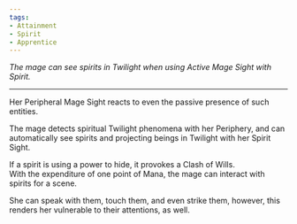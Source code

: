 ```yaml
---
tags:
- Attainment
- Spirit
- Apprentice
---
```


_The mage can see spirits in Twilight when using Active Mage Sight with Spirit._

---

Her Peripheral Mage Sight reacts to even the passive presence of such entities.

The mage detects spiritual Twilight phenomena with her Periphery, and can automatically see spirits and projecting beings in Twilight with her Spirit Sight.

If a spirit is using a power to hide, it provokes a Clash of Wills.\
With the expenditure of one point of Mana, the mage can interact with spirits for a scene.

She can speak with them, touch them, and even strike them, however, this renders her vulnerable to their attentions, as well.